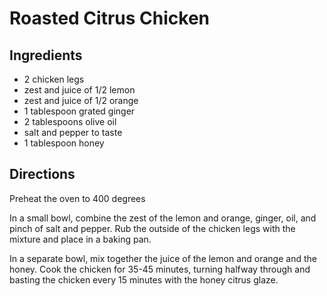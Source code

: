 # Roasted Citrus Chicken

## Ingredients
* 2 chicken legs
* zest and juice of 1/2 lemon
* zest and juice of 1/2 orange
* 1 tablespoon grated ginger
* 2 tablespoons olive oil
* salt and pepper to taste
* 1 tablespoon honey

## Directions

Preheat the oven to 400 degrees

In a small bowl, combine the zest of the lemon and orange, ginger, oil, and pinch of salt and pepper.  Rub the outside of the chicken legs with the mixture and place in a baking pan.

In a separate bowl, mix together the juice of the lemon and orange and the honey.  Cook the chicken for 35-45 minutes, turning halfway through and basting the chicken every 15 minutes with the honey citrus glaze.


